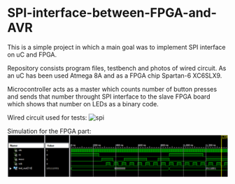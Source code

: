 # SPI-interface-between-FPGA-and-AVR


This is a simple project in which a main goal was to implement SPI interface on uC and FPGA.

Repository consists program files, testbench and photos of wired circuit.
As an uC has been used Atmega 8A and as a FPGA chip Spartan-6 XC6SLX9.

Microcontroller acts as a master which counts number of button presses and sends that number 
throught SPI interface to the slave FPGA board which shows that number on LEDs as a binary code.

Wired circuit used for tests:
![spi](spi.jpg)


Simulation for the FPGA part:
![spi_sim](spi_sim.png)
